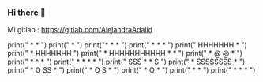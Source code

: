 ### Hi there 👋

Mi gitlab :  https://gitlab.com/AlejandraAdalid

<!--
**AlejandraAdalid/AlejandraAdalid** is a ✨ _special_ ✨ repository because its `README.md` (this file) appears on your GitHub profile.

Here are some ideas to get you started:

- 🔭 I’m currently working on ...
- 🌱 I’m currently learning ...
- 👯 I’m looking to collaborate on ...
- 🤔 I’m looking for help with ...
- 💬 Ask me about ...
- 📫 How to reach me: ...
- 😄 Pronouns: ...
- ⚡ Fun fact: ...
-->
print("      *     *                    ")
print("                      *          ")
print("*         *                 *    ")
print("     *           *     *         ")
print("           HHHHHHH        *      ")
print(" *         HHHHHHH               ")
print("     *   HHHHHHHHHHH    *     *  ")
print("         *   @ @   *             ")
print("        *     ^     *            ")
print("  *       *       *         *    ")
print("         SSS * * S               ")
print("         * SSSSSSSS *            ")
print("       *      O   SS  *          ")
print("      *       O    S   *         ")
print("      *       O        *         ")
print("       *              *          ")
print("           *   *   *             ")
